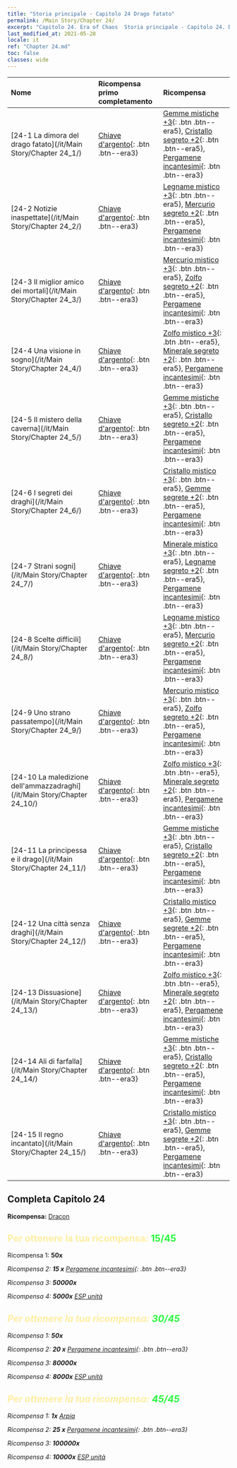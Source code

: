 ```yaml
---
title: "Storia principale - Capitolo 24 Drago fatato"
permalink: /Main Story/Chapter 24/
excerpt: "Capitolo 24. Era of Chaos  Storia principale - Capitolo 24. Drago fatato"
last_modified_at: 2021-05-28
locale: it
ref: "Chapter 24.md"
toc: false
classes: wide
---
```


  | Nome |  Ricompensa primo completamento | Ricompensa |
  |:------------|:------------|:------------| 
  | [24-1 La dimora del drago fatato](/it/Main Story/Chapter 24_1/) | [Chiave d'argento](/ItemsIT/con_693/){: .btn .btn--era3} | [Gemme mistiche +3](/ItemsIT/mat_86/){: .btn .btn--era5}, [Cristallo segreto +2](/ItemsIT/mat_80/){: .btn .btn--era5}, [Pergamene incantesimi](/ItemsIT/con_694/){: .btn .btn--era3} |
  | [24-2 Notizie inaspettate](/it/Main Story/Chapter 24_2/) | [Chiave d'argento](/ItemsIT/con_693/){: .btn .btn--era3} | [Legname mistico +3](/ItemsIT/mat_83/){: .btn .btn--era5}, [Mercurio segreto +2](/ItemsIT/mat_77/){: .btn .btn--era5}, [Pergamene incantesimi](/ItemsIT/con_694/){: .btn .btn--era3} |
  | [24-3 Il miglior amico dei mortali](/it/Main Story/Chapter 24_3/) | [Chiave d'argento](/ItemsIT/con_693/){: .btn .btn--era3} | [Mercurio mistico +3](/ItemsIT/mat_84/){: .btn .btn--era5}, [Zolfo segreto +2](/ItemsIT/mat_78/){: .btn .btn--era5}, [Pergamene incantesimi](/ItemsIT/con_694/){: .btn .btn--era3} |
  | [24-4 Una visione in sogno](/it/Main Story/Chapter 24_4/) | [Chiave d'argento](/ItemsIT/con_693/){: .btn .btn--era3} | [Zolfo mistico +3](/ItemsIT/mat_85/){: .btn .btn--era5}, [Minerale segreto +2](/ItemsIT/mat_75/){: .btn .btn--era5}, [Pergamene incantesimi](/ItemsIT/con_694/){: .btn .btn--era3} |
  | [24-5 Il mistero della caverna](/it/Main Story/Chapter 24_5/) | [Chiave d'argento](/ItemsIT/con_693/){: .btn .btn--era3} | [Gemme mistiche +3](/ItemsIT/mat_86/){: .btn .btn--era5}, [Cristallo segreto +2](/ItemsIT/mat_80/){: .btn .btn--era5}, [Pergamene incantesimi](/ItemsIT/con_694/){: .btn .btn--era3} |
  | [24-6 I segreti dei draghi](/it/Main Story/Chapter 24_6/) | [Chiave d'argento](/ItemsIT/con_693/){: .btn .btn--era3} | [Cristallo mistico +3](/ItemsIT/mat_87/){: .btn .btn--era5}, [Gemme segrete +2](/ItemsIT/mat_79/){: .btn .btn--era5}, [Pergamene incantesimi](/ItemsIT/con_694/){: .btn .btn--era3} |
  | [24-7 Strani sogni](/it/Main Story/Chapter 24_7/) | [Chiave d'argento](/ItemsIT/con_693/){: .btn .btn--era3} | [Minerale mistico +3](/ItemsIT/mat_82/){: .btn .btn--era5}, [Legname segreto +2](/ItemsIT/mat_76/){: .btn .btn--era5}, [Pergamene incantesimi](/ItemsIT/con_694/){: .btn .btn--era3} |
  | [24-8 Scelte difficili](/it/Main Story/Chapter 24_8/) | [Chiave d'argento](/ItemsIT/con_693/){: .btn .btn--era3} | [Legname mistico +3](/ItemsIT/mat_83/){: .btn .btn--era5}, [Mercurio segreto +2](/ItemsIT/mat_77/){: .btn .btn--era5}, [Pergamene incantesimi](/ItemsIT/con_694/){: .btn .btn--era3} |
  | [24-9 Uno strano passatempo](/it/Main Story/Chapter 24_9/) | [Chiave d'argento](/ItemsIT/con_693/){: .btn .btn--era3} | [Mercurio mistico +3](/ItemsIT/mat_84/){: .btn .btn--era5}, [Zolfo segreto +2](/ItemsIT/mat_78/){: .btn .btn--era5}, [Pergamene incantesimi](/ItemsIT/con_694/){: .btn .btn--era3} |
  | [24-10 La maledizione dell'ammazzadraghi](/it/Main Story/Chapter 24_10/) | [Chiave d'argento](/ItemsIT/con_693/){: .btn .btn--era3} | [Zolfo mistico +3](/ItemsIT/mat_85/){: .btn .btn--era5}, [Minerale segreto +2](/ItemsIT/mat_75/){: .btn .btn--era5}, [Pergamene incantesimi](/ItemsIT/con_694/){: .btn .btn--era3} |
  | [24-11 La principessa e il drago](/it/Main Story/Chapter 24_11/) | [Chiave d'argento](/ItemsIT/con_693/){: .btn .btn--era3} | [Gemme mistiche +3](/ItemsIT/mat_86/){: .btn .btn--era5}, [Cristallo segreto +2](/ItemsIT/mat_80/){: .btn .btn--era5}, [Pergamene incantesimi](/ItemsIT/con_694/){: .btn .btn--era3} |
  | [24-12 Una città senza draghi](/it/Main Story/Chapter 24_12/) | [Chiave d'argento](/ItemsIT/con_693/){: .btn .btn--era3} | [Cristallo mistico +3](/ItemsIT/mat_87/){: .btn .btn--era5}, [Gemme segrete +2](/ItemsIT/mat_79/){: .btn .btn--era5}, [Pergamene incantesimi](/ItemsIT/con_694/){: .btn .btn--era3} |
  | [24-13 Dissuasione](/it/Main Story/Chapter 24_13/) | [Chiave d'argento](/ItemsIT/con_693/){: .btn .btn--era3} | [Zolfo mistico +3](/ItemsIT/mat_85/){: .btn .btn--era5}, [Minerale segreto +2](/ItemsIT/mat_75/){: .btn .btn--era5}, [Pergamene incantesimi](/ItemsIT/con_694/){: .btn .btn--era3} |
  | [24-14 Ali di farfalla](/it/Main Story/Chapter 24_14/) | [Chiave d'argento](/ItemsIT/con_693/){: .btn .btn--era3} | [Gemme mistiche +3](/ItemsIT/mat_86/){: .btn .btn--era5}, [Cristallo segreto +2](/ItemsIT/mat_80/){: .btn .btn--era5}, [Pergamene incantesimi](/ItemsIT/con_694/){: .btn .btn--era3} |
  | [24-15 Il regno incantato](/it/Main Story/Chapter 24_15/) | [Chiave d'argento](/ItemsIT/con_693/){: .btn .btn--era3} | [Cristallo mistico +3](/ItemsIT/mat_87/){: .btn .btn--era5}, [Gemme segrete +2](/ItemsIT/mat_79/){: .btn .btn--era5}, [Pergamene incantesimi](/ItemsIT/con_694/){: .btn .btn--era3} |


## Completa Capitolo 24

 **Ricompensa:** [Dracon](/it/heroes/Dracon/)



## <span style="color: #ffeea0">Per ottenere la tua ricompensa: </span><span style="color: #27f73a">15/45</span>

 Ricompensa 1:  **50x** <i class="fas fa-gem"/>

 Ricompensa 2: **15 x** [Pergamene incantesimi](/ItemsIT/con_694/){: .btn .btn--era3}

 Ricompensa 3:  **50000x** <i class="fas fa-coins"/>

 Ricompensa 4:  **5000x** [ESP unità](/ItemsIT/con_902/)



## <span style="color: #ffeea0">Per ottenere la tua ricompensa: </span><span style="color: #27f73a">30/45</span>

 Ricompensa 1:  **50x** <i class="fas fa-gem"/>

 Ricompensa 2: **20 x** [Pergamene incantesimi](/ItemsIT/con_694/){: .btn .btn--era3}

 Ricompensa 3:  **80000x** <i class="fas fa-coins"/>

 Ricompensa 4:  **8000x** [ESP unità](/ItemsIT/con_902/)



## <span style="color: #ffeea0">Per ottenere la tua ricompensa: </span><span style="color: #27f73a">45/45</span>

 Ricompensa 1:  **1x** [Arpia](/it/units/Harpy/)

 Ricompensa 2: **25 x** [Pergamene incantesimi](/ItemsIT/con_694/){: .btn .btn--era3}

 Ricompensa 3:  **100000x** <i class="fas fa-coins"/>

 Ricompensa 4:  **10000x** [ESP unità](/ItemsIT/con_902/)

